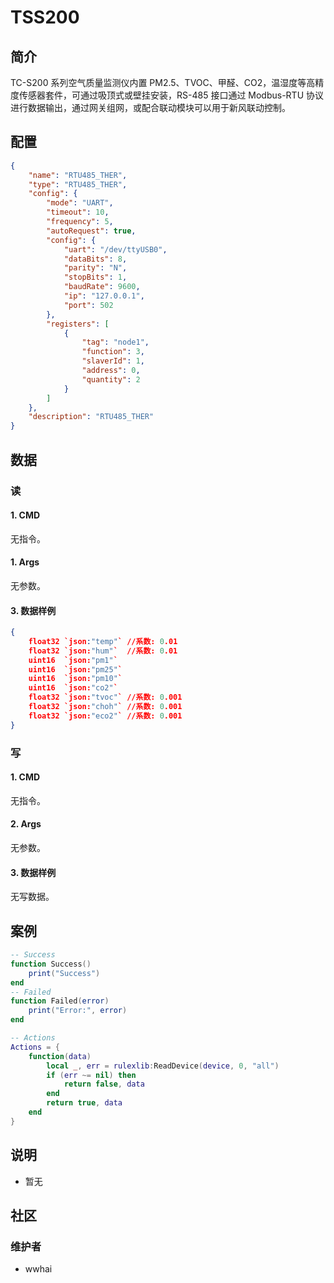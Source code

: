 # TSS200
## 简介

TC-S200 系列空气质量监测仪内置 PM2.5、TVOC、甲醛、CO2，温湿度等高精度传感器套件，可通过吸顶式或壁挂安装，RS-485 接口通过 Modbus-RTU 协议进行数据输出，通过网关组网，或配合联动模块可以用于新风联动控制。

## 配置

```json
{
    "name": "RTU485_THER",
    "type": "RTU485_THER",
    "config": {
        "mode": "UART",
        "timeout": 10,
        "frequency": 5,
        "autoRequest": true,
        "config": {
            "uart": "/dev/ttyUSB0",
            "dataBits": 8,
            "parity": "N",
            "stopBits": 1,
            "baudRate": 9600,
            "ip": "127.0.0.1",
            "port": 502
        },
        "registers": [
            {
                "tag": "node1",
                "function": 3,
                "slaverId": 1,
                "address": 0,
                "quantity": 2
            }
        ]
    },
    "description": "RTU485_THER"
}
```

## 数据

### 读
#### 1. CMD
无指令。
#### 1. Args
无参数。

#### 3. 数据样例
```json
{
	float32 `json:"temp"` //系数: 0.01
	float32 `json:"hum"`  //系数: 0.01
	uint16  `json:"pm1"`
	uint16  `json:"pm25"`
	uint16  `json:"pm10"`
	uint16  `json:"co2"`
	float32 `json:"tvoc"` //系数: 0.001
	float32 `json:"choh"` //系数: 0.001
	float32 `json:"eco2"` //系数: 0.001
}
```

### 写
#### 1. CMD
无指令。

#### 2. Args
无参数。

#### 3. 数据样例
无写数据。

## 案例

```lua
-- Success
function Success()
    print("Success")
end
-- Failed
function Failed(error)
    print("Error:", error)
end

-- Actions
Actions = {
    function(data)
        local _, err = rulexlib:ReadDevice(device, 0, "all")
        if (err ~= nil) then
            return false, data
        end
        return true, data
    end
}

```

## 说明

-  暂无

## 社区

### 维护者

- wwhai
